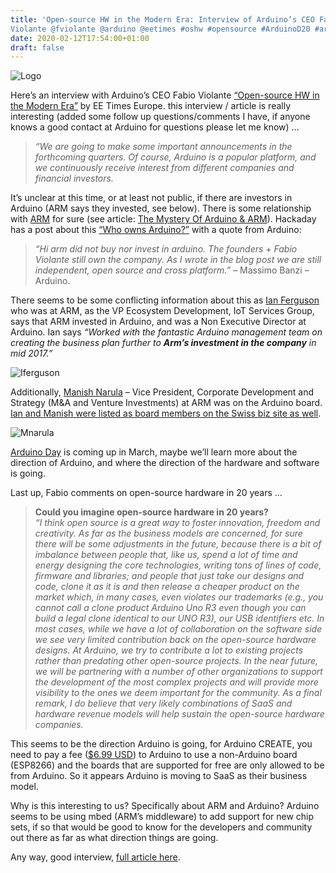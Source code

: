 ```yaml
---
title: 'Open-source HW in the Modern Era: Interview of Arduino’s CEO Fabio
Violante @fviolante @arduino @eetimes #oshw #opensource #ArduinoD20 #arduino'
date: 2020-02-12T17:54:00+01:00
draft: false
---
```


![Logo](https://cdn-blog.adafruit.com/uploads/2020/02/logo.jpg)

Here’s an interview with Arduino’s CEO Fabio Violante [“Open-source HW in the Modern Era”](https://www.eetimes.eu/open-source-hardware-in-the-modern-era-interview-of-arduinos-ceo-fabio-violante/) by EE Times Europe. this interview / article is really interesting (added some follow up questions/comments I have, if anyone knows a good contact at Arduino for questions please let me know) …

> _“We are going to make some important announcements in the forthcoming quarters. Of course, Arduino is a popular platform, and we continuously receive interest from different companies and financial investors._

It’s unclear at this time, or at least not public, if there are investors in Arduino (ARM says they invested, see below). There is some relationship with [ARM](https://blog.adafruit.com/2017/10/05/breaking-news-arduino-and-arm-arduino-arm/) for sure (see article: [The Mystery Of Arduino & ARM](https://www.i-programmer.info/news/91-hardware/11195-the-mystery-of-arduino-a-arm.html)). Hackaday has a post about this [“Who owns Arduino?”](https://hackaday.com/2017/10/05/who-owns-arduino/) with a quote from Arduino:

> _“Hi arm did not buy nor invest in arduino. The founders + Fabio Violante still own the company. As I wrote in the blog post we are still independent, open source and cross platform.”_ – Massimo Banzi – Arduino.

There seems to be some conflicting information about this as [Ian Ferguson](https://www.linkedin.com/in/iferguson/) who was at ARM, as the VP Ecosystem Development, IoT Services Group, says that ARM invested in Arduino, and was a Non Executive Director at Arduino. Ian says _“Worked with the fantastic Arduino management team on creating the business plan further to **Arm’s investment in the company** in mid 2017.”_

![Iferguson](https://cdn-blog.adafruit.com/uploads/2020/02/iferguson.jpg)

Additionally, [Manish Narula](https://www.linkedin.com/in/manishnarula/) – Vice President, Corporate Development and Strategy (M&A and Venture Investments) at ARM was on the Arduino board. [Ian and Manish were listed as board members on the Swiss biz site as well](https://www.moneyhouse.ch/en/company/arduino-ag-4525473031/management?activeOnly=false&inactiveOnly=true).

![Mnarula](https://cdn-blog.adafruit.com/uploads/2020/02/mnarula.jpg)

[Arduino Day](https://day.arduino.cc/) is coming up in March, maybe we’ll learn more about the direction of Arduino, and where the direction of the hardware and software is going.

Last up, Fabio comments on open-source hardware in 20 years …

> **Could you imagine open-source hardware in 20 years?**  
> _“I think open source is a great way to foster innovation, freedom and creativity. As far as the business models are concerned, for sure there will be some adjustments in the future, because there is a bit of imbalance between people that, like us, spend a lot of time and energy designing the core technologies, writing tons of lines of code, firmware and libraries; and people that just take our designs and code, clone it as it is and then release a cheaper product on the market which, in many cases, even violates our trademarks (e.g., you cannot call a clone product Arduino Uno R3 even though you can build a legal clone identical to our UNO R3), our USB identifiers etc. In most cases, while we have a lot of collaboration on the software side we see very limited contribution back on the open-source hardware designs. At Arduino, we try to contribute a lot to existing projects rather than predating other open-source projects. In the near future, we will be partnering with a number of other organizations to support the development of the most complex projects and will provide more visibility to the ones we deem important for the community. As a final remark, I do believe that very likely combinations of SaaS and hardware revenue models will help sustain the open-source hardware companies._

This seems to be the direction Arduino is going, for Arduino CREATE, you need to pay a fee ([$6.99 USD](https://store.arduino.cc/digital/create#plans)) to Arduino to use a non-Arduino board (ESP8266) and the boards that are supported for free are only allowed to be from Arduino. So it appears Arduino is moving to SaaS as their business model.

Why is this interesting to us? Specifically about ARM and Arduino? Arduino seems to be using mbed (ARM’s middleware) to add support for new chip sets, if so that would be good to know for the developers and community out there as far as what direction things are going.

Any way, good interview, [full article here](https://www.eetimes.eu/open-source-hardware-in-the-modern-era-interview-of-arduinos-ceo-fabio-violante/).
